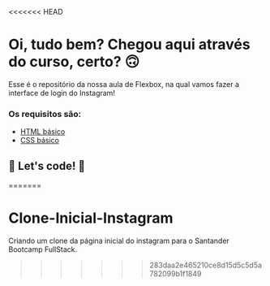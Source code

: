 <<<<<<< HEAD
# Oi, tudo bem? Chegou aqui através do curso, certo? 🙃

Esse é o repositório da nossa aula de Flexbox, na qual vamos fazer a interface de login do Instagram! 

### Os requisitos são:

* [HTML básico](https://www.w3schools.com/html/)
* [CSS básico](https://developer.mozilla.org/pt-BR/docs/Web/CSS)

## 🚀 Let's code! 🚀
=======
# Clone-Inicial-Instagram

Criando um clone da página inicial do instagram para o Santander Bootcamp FullStack.
>>>>>>> 283daa2e465210ce8d15d5c5d5a782099b1f1849
